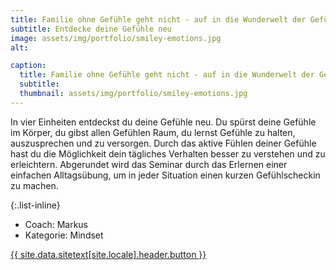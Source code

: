 ```yaml
---
title: Familie ohne Gefühle geht nicht - auf in die Wunderwelt der Gefühle
subtitle: Entdecke deine Gefühle neu
image: assets/img/portfolio/smiley-emotions.jpg
alt:

caption:
  title: Familie ohne Gefühle geht nicht - auf in die Wunderwelt der Gefühle
  subtitle:
  thumbnail: assets/img/portfolio/smiley-emotions.jpg
---
```

In vier Einheiten entdeckst du deine Gefühle neu. Du spürst deine Gefühle im Körper, du gibst allen Gefühlen Raum, du lernst Gefühle zu halten, auszusprechen und zu versorgen. Durch das aktive Fühlen deiner Gefühle hast du die Möglichkeit dein tägliches Verhalten besser zu verstehen und zu erleichtern.
Abgerundet wird das Seminar durch das Erlernen einer einfachen Alltagsübung, um in jeder Situation einen kurzen Gefühlscheckin zu machen.

{:.list-inline}
- Coach: Markus
- Kategorie: Mindset

<a class="btn btn-primary btn-xl text-uppercase js-scroll-trigger" href="{{site.data.sitetext[site.locale].header.buttonlink }}">{{ site.data.sitetext[site.locale].header.button }}</a>
